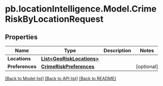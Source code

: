 # pb.locationIntelligence.Model.CrimeRiskByLocationRequest
## Properties

Name | Type | Description | Notes
------------ | ------------- | ------------- | -------------
**Locations** | [**List&lt;GeoRiskLocations&gt;**](GeoRiskLocations.md) |  | 
**Preferences** | [**CrimeRiskPreferences**](CrimeRiskPreferences.md) |  | [optional] 

[[Back to Model list]](../README.md#documentation-for-models) [[Back to API list]](../README.md#documentation-for-api-endpoints) [[Back to README]](../README.md)


